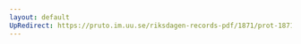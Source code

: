 ```yaml
---
layout: default
UpRedirect: https://pruto.im.uu.se/riksdagen-records-pdf/1871/prot-1871--fk--412/prot-1871--fk--412_001.pdf
---
```

